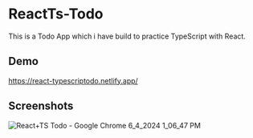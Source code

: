 
# ReactTs-Todo

This is a Todo App which i have build to practice TypeScript with React.


## Demo

https://react-typescriptodo.netlify.app/


## Screenshots

![React+TS Todo - Google Chrome 6_4_2024 1_06_47 PM](https://github.com/nirmalpatra06/ReactTs-Todo/assets/134248927/e67693b5-dcbd-4969-905d-cbd08442ef83)





